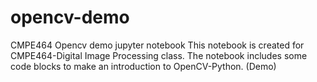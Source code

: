 # opencv-demo
CMPE464 Opencv demo jupyter notebook
This notebook is created for CMPE464-Digital Image Processing class. The notebook includes some code blocks to make an introduction to OpenCV-Python. (Demo) 
